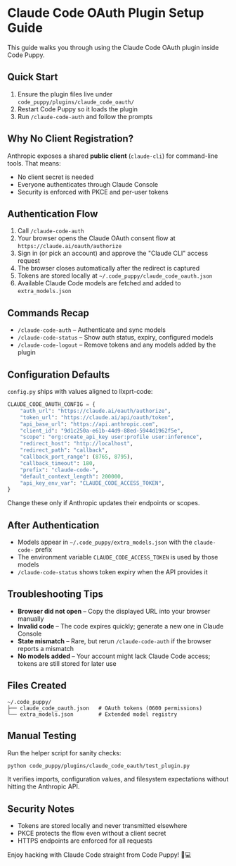 # Claude Code OAuth Plugin Setup Guide

This guide walks you through using the Claude Code OAuth plugin inside Code Puppy.

## Quick Start

1. Ensure the plugin files live under `code_puppy/plugins/claude_code_oauth/`
2. Restart Code Puppy so it loads the plugin
3. Run `/claude-code-auth` and follow the prompts

## Why No Client Registration?

Anthropic exposes a shared **public client** (`claude-cli`) for command-line tools. That means:
- No client secret is needed
- Everyone authenticates through Claude Console
- Security is enforced with PKCE and per-user tokens

## Authentication Flow

1. Call `/claude-code-auth`
2. Your browser opens the Claude OAuth consent flow at `https://claude.ai/oauth/authorize`
3. Sign in (or pick an account) and approve the "Claude CLI" access request
4. The browser closes automatically after the redirect is captured
5. Tokens are stored locally at `~/.code_puppy/claude_code_oauth.json`
6. Available Claude Code models are fetched and added to `extra_models.json`

## Commands Recap

- `/claude-code-auth` – Authenticate and sync models
- `/claude-code-status` – Show auth status, expiry, configured models
- `/claude-code-logout` – Remove tokens and any models added by the plugin

## Configuration Defaults

`config.py` ships with values aligned to llxprt-code:

```python
CLAUDE_CODE_OAUTH_CONFIG = {
    "auth_url": "https://claude.ai/oauth/authorize",
    "token_url": "https://claude.ai/api/oauth/token",
    "api_base_url": "https://api.anthropic.com",
    "client_id": "9d1c250a-e61b-44d9-88ed-5944d1962f5e",
    "scope": "org:create_api_key user:profile user:inference",
    "redirect_host": "http://localhost",
    "redirect_path": "callback",
    "callback_port_range": (8765, 8795),
    "callback_timeout": 180,
    "prefix": "claude-code-",
    "default_context_length": 200000,
    "api_key_env_var": "CLAUDE_CODE_ACCESS_TOKEN",
}
```

Change these only if Anthropic updates their endpoints or scopes.

## After Authentication

- Models appear in `~/.code_puppy/extra_models.json` with the `claude-code-` prefix
- The environment variable `CLAUDE_CODE_ACCESS_TOKEN` is used by those models
- `/claude-code-status` shows token expiry when the API provides it

## Troubleshooting Tips

- **Browser did not open** – Copy the displayed URL into your browser manually
- **Invalid code** – The code expires quickly; generate a new one in Claude Console
- **State mismatch** – Rare, but rerun `/claude-code-auth` if the browser reports a mismatch
- **No models added** – Your account might lack Claude Code access; tokens are still stored for later use

## Files Created

```
~/.code_puppy/
├── claude_code_oauth.json   # OAuth tokens (0600 permissions)
└── extra_models.json        # Extended model registry
```

## Manual Testing

Run the helper script for sanity checks:

```bash
python code_puppy/plugins/claude_code_oauth/test_plugin.py
```

It verifies imports, configuration values, and filesystem expectations without hitting the Anthropic API.

## Security Notes

- Tokens are stored locally and never transmitted elsewhere
- PKCE protects the flow even without a client secret
- HTTPS endpoints are enforced for all requests

Enjoy hacking with Claude Code straight from Code Puppy! 🐶💻
